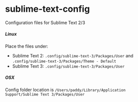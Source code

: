 sublime-text-config
===================

Configuration files for Sublime Text 2/3

##### Linux

Place the files under:

 * Sublime Text 2: ```.config/sublime-text-3/Packages/User``` and ```.config/sublime-text-3/Packages/Theme - Default```
 * Sublime Text 3: ```.config/sublime-text-3/Packages/User```

##### OSX

Config folder location is ```/Users/paddy/Library/Application Support/Sublime Text 3/Packages/User```
